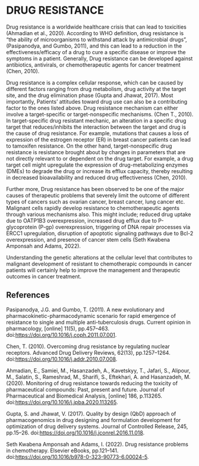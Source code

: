 # DRUG RESISTANCE

Drug resistance is a worldwide healthcare crisis that can lead to toxicities (Ahmadian et al., 2020). According to WHO definition, drug resistance is “the ability of microorganisms to withstand attack by antimicrobial drugs”, (Pasipanodya, and Gumbo, 2011), and this can lead to a reduction in the effectiveness/efficacy of a drug to cure a specific disease or improve the symptoms in a patient. Generally, Drug resistance can be developed against antibiotics, antivirals, or chemotherapeutic agents for cancer treatment (Chen, 2010). 

Drug resistance is a complex cellular response, which can be caused by different factors ranging from drug metabolism, drug activity at the target site, and the drug elimination phase (Gupta and Jhawat, 2017). Most importantly, Patients’ attitudes toward drug use can also be a contributing factor to the ones listed above. Drug resistance mechanism can either involve a target-specific or target-nonspecific mechanisms. (Chen T., 2010). In target-specific drug resistant mechanic, an alteration in a specific drug target that reduces/inhibits the interaction between the target and drug is the cause of drug resistance. For example, mutations that causes a loss of expression of the estrogen receptor (ER) in breast cancer patients can lead to tamoxifen resistance. On the other hand, target-nonspecific drug resistance is resistance brought about by changes in parameters that are not directly relevant to or dependent on the drug target. For example, a drug target cell might upregulate the expression of drug-metabolizing enzymes (DMEs) to degrade the drug or increase its efflux capacity, thereby resulting in decreased bioavailability and reduced drug effectiveness (Chen, 2010). 

Further more, Drug resistance has been observed to be one of the major causes of therapeutic problems that severely limit the outcome of different types of cancers such as ovarian cancer, breast cancer, lung cancer etc. Malignant cells rapidly develop resistance to chemotherapeutic agents through various mechanisms also. This might include; reduced drug uptake due to OATP1B3 overexpression, increased drug efflux due to P-glycoprotein (P-gp) overexpression, triggering of DNA repair processes via ERCC1 upregulation, disruption of apoptotic signaling pathways due to Bcl-2 overexpression, and presence of cancer stem cells (Seth Kwabena Amponsah and Adams, 2022). 

Understanding the genetic alterations at the cellular level that contributes to malignant development of resistant to chemotherapic compounds in cancer patients will certainly help to improve the management and therapeutic outcomes in cancer treatment.
## References

Pasipanodya, J.G. and Gumbo, T. (2011). A new evolutionary and pharmacokinetic-pharmacodynamic scenario for rapid emergence of resistance to single and multiple anti-tuberculosis drugs. Current opinion in pharmacology, [online] 11(5), pp.457–463. doi:https://doi.org/10.1016/j.coph.2011.07.001.

Chen, T. (2010). Overcoming drug resistance by regulating nuclear receptors. Advanced Drug Delivery Reviews, 62(13), pp.1257–1264. doi:https://doi.org/10.1016/j.addr.2010.07.008.

Ahmadian, E., Samiei, M., Hasanzadeh, A., Kavetskyy, T., Jafari, S., Alipour, M., Salatin, S., Rameshrad, M., Sharifi, S., Eftekhari, A. and Hasanzadeh, M. (2020). Monitoring of drug resistance towards reducing the toxicity of pharmaceutical compounds: Past, present and future. Journal of Pharmaceutical and Biomedical Analysis, [online] 186, p.113265. doi:https://doi.org/10.1016/j.jpba.2020.113265.

Gupta, S. and Jhawat, V. (2017). Quality by design (QbD) approach of pharmacogenomics in drug designing and formulation development for optimization of drug delivery systems. Journal of Controlled Release, 245, pp.15–26. doi:https://doi.org/10.1016/j.jconrel.2016.11.018.

Seth Kwabena Amponsah and Adams, I. (2022). Drug resistance problems in chemotherapy. Elsevier eBooks, pp.121–141. doi:https://doi.org/10.1016/b978-0-323-90773-6.00024-5.


